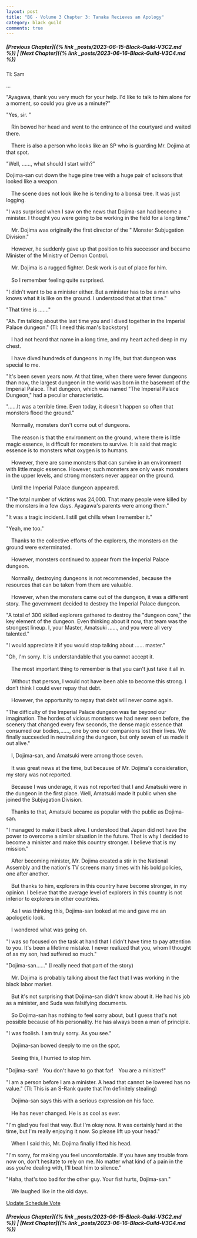 ```yaml
---
layout: post
title: "BG - Volume 3 Chapter 3: Tanaka Recieves an Apology"
category: black guild
comments: true
---
```


##### [Previous Chapter]({% link _posts/2023-06-15-Black-Guild-V3C2.md %}) \| [Next Chapter]({% link _posts/2023-06-16-Black-Guild-V3C4.md %})



Tl: Sam

…

"Ayagawa, thank you very much for your help. I'd like to talk to him alone for a moment, so could you give us a minute?"

"Yes, sir. "


　Rin bowed her head and went to the entrance of the courtyard and waited there.

　There is also a person who looks like an SP who is guarding Mr. Dojima at that spot.
<!--more-->


"Well, ......, what should I start with?"


Dojima-san cut down the huge pine tree with a huge pair of scissors that looked like a weapon.

　The scene does not look like he is tending to a bonsai tree. It was just logging.


"I was surprised when I saw on the news that Dojima-san had become a minister. I thought you were going to be working in the field for a long time."


　Mr. Dojima was originally the first director of the " Monster Subjugation Division."

　However, he suddenly gave up that position to his successor and became Minister of the Ministry of Demon Control.


　Mr. Dojima is a rugged fighter. Desk work is out of place for him.

　So I remember feeling quite surprised.


"I didn't want to be a minister either. But a minister has to be a man who knows what it is like on the ground. I understood that at that time."

"That time is ......."

"Ah. I'm talking about the last time you and I dived together in the Imperial Palace dungeon." (Tl: I need this man's backstory)



　I had not heard that name in a long time, and my heart ached deep in my chest.

　I have dived hundreds of dungeons in my life, but that dungeon was special to me.


"It's been seven years now. At that time, when there were fewer dungeons than now, the largest dungeon in the world was born in the basement of the Imperial Palace. That dungeon, which was named "The Imperial Palace Dungeon," had a peculiar characteristic.

"......It was a terrible time. Even today, it doesn't happen so often that monsters flood the ground."


　Normally, monsters don't come out of dungeons.

　The reason is that the environment on the ground, where there is little magic essence, is difficult for monsters to survive. It is said that magic essence is to monsters what oxygen is to humans.


　However, there are some monsters that can survive in an environment with little magic essence. However, such monsters are only weak monsters in the upper levels, and strong monsters never appear on the ground.


　Until the Imperial Palace dungeon appeared.


"The total number of victims was 24,000. That many people were killed by the monsters in a few days. Ayagawa's parents were among them."

"It was a tragic incident. I still get chills when I remember it."

"Yeah, me too."


　Thanks to the collective efforts of the explorers, the monsters on the ground were exterminated.

　However, monsters continued to appear from the Imperial Palace dungeon.


　Normally, destroying dungeons is not recommended, because the resources that can be taken from them are valuable.

　However, when the monsters came out of the dungeon, it was a different story. The government decided to destroy the Imperial Palace dungeon.


"A total of 300 skilled explorers gathered to destroy the "dungeon core," the key element of the dungeon. Even thinking about it now, that team was the strongest lineup. I, your Master, Amatsuki ......, and you were all very talented."

"I would appreciate it if you would stop talking about ...... master."

"Oh, I'm sorry.  It is understandable that you cannot accept it.


　The most important thing to remember is that you can't just take it all in.

　Without that person, I would not have been able to become this strong. I don’t think I could ever repay that debt.


　However, the opportunity to repay that debt will never come again.


"The difficulty of the Imperial Palace dungeon was far beyond our imagination. The hordes of vicious monsters we had never seen before, the scenery that changed every few seconds, the dense magic essence that consumed our bodies,......, one by one our companions lost their lives. We finally succeeded in neutralizing the dungeon, but only seven of us made it out alive."


　I, Dojima-san, and Amatsuki were among those seven.

　It was great news at the time, but because of Mr. Dojima's consideration, my story was not reported.

　Because I was underage, it was not reported that I and Amatsuki were in the dungeon in the first place. Well, Amatsuki made it public when she joined the Subjugation Division.

　Thanks to that, Amatsuki became as popular with the public as Dojima-san.


"I managed to make it back alive. I understood that Japan did not have the power to overcome a similar situation in the future. That is why I decided to become a minister and make this country stronger. I believe that is my mission."


　After becoming minister, Mr. Dojima created a stir in the National Assembly and the nation's TV screens many times with his bold policies, one after another.

　But thanks to him, explorers in this country have become stronger, in my opinion. I believe that the average level of explorers in this country is not inferior to explorers in other countries.


　As I was thinking this, Dojima-san looked at me and gave me an apologetic look.

　I wondered what was going on.


"I was so focused on the task at hand that I didn't have time to pay attention to you. It's been a lifetime mistake. I never realized that you, whom I thought of as my son, had suffered so much."

"Dojima-san......" (I really need that part of the story)


　Mr. Dojima is probably talking about the fact that I was working in the black labor market.

　But it's not surprising that Dojima-san didn't know about it. He had his job as a minister, and Suda was falsifying documents.


　So Dojima-san has nothing to feel sorry about, but I guess that's not possible because of his personality. He has always been a man of principle.


"I was foolish. I am truly sorry. As you see."


　Dojima-san bowed deeply to me on the spot.

　Seeing this, I hurried to stop him.


"Dojima-san!　You don't have to go that far!　You are a minister!"

"I am a person before I am a minister. A head that cannot be lowered has no value." (Tl: This is an S-Rank quote that I'm definitely stealing)


　Dojima-san says this with a serious expression on his face.

　He has never changed. He is as cool as ever.


"I'm glad you feel that way. But I'm okay now. It was certainly hard at the time, but I'm really enjoying it now. So please lift up your head."


　When I said this, Mr. Dojima finally lifted his head.


"I'm sorry, for making you feel uncomfortable. If you have any trouble from now on, don't hesitate to rely on me. No matter what kind of a pain in the ass you're dealing with, I'll beat him to silence."

"Haha, that's too bad for the other guy. Your fist hurts, Dojima-san."


　We laughed like in the old days.


[Update Schedule Vote]( https://strawpoll.com/polls/GeZAOwGePnV )

##### [Previous Chapter]({% link _posts/2023-06-15-Black-Guild-V3C2.md %}) \| [Next Chapter]({% link _posts/2023-06-16-Black-Guild-V3C4.md %})